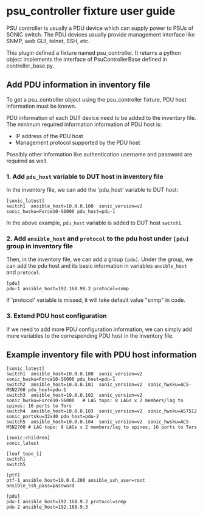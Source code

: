 # psu_controller fixture user guide

PSU controller is usually a PDU device which can supply power to PSUs of SONiC switch. The PDU devices usually provide management interface like SNMP, web GUI, telnet, SSH, etc.

This plugin defined a fixture named psu_controller. It returns a python object implements the interface of PsuControllerBase defined in controller_base.py.

## Add PDU information in inventory file

To get a psu_controller object using the psu_controller fixture, PDU host information must be known.

PDU information of each DUT device need to be added to the inventory file. The minimum required information information of PDU host is:
* IP address of the PDU host
* Management protocol supported by the PDU host

Possibly other information like authentication username and password are required as well.

### 1. Add `pdu_host` variable to DUT host in inventory file

In the inventory file, we can add the 'pdu_host' variable to DUT host:

```
[sonic_latest]
switch1  ansible_host=10.0.0.100  sonic_version=v2  sonic_hwsku=Force10-S6000 pdu_host=pdu-1
```

In the above example, `pdu_host` variable is added to DUT host `switch1`.

### 2. Add `ansible_host` and `protocol` to the pdu host under `[pdu]` group in inventory file

Then, in the inventory file, we can add a group `[pdu]`. Under the group, we can add the pdu host and its basic information in variables `ansible_host` and `protocol`.

```
[pdu]
pdu-1 ansible_host=192.168.99.2 protocol=snmp
```

If 'protocol' variable is missed, it will take default value "snmp" in code.

### 3. Extend PDU host configuration

If we need to add more PDU configuration information, we can simply add more variables to the corresponding PDU host in the inventory file.

## Example inventory file with PDU host information

```
[sonic_latest]
switch1  ansible_host=10.0.0.100  sonic_version=v2  sonic_hwsku=Force10-S6000 pdu_host=pdu-1
switch2  ansible_host=10.0.0.101  sonic_version=v2  sonic_hwsku=ACS-MSN2700 pdu_host=pdu-1
switch3  ansible_host=10.0.0.102  sonic_version=v2  sonic_hwsku=Force10-S6000   # LAG topo: 8 LAGs x 2 members/lag to spines; 16 ports to Tors
switch4  ansible_host=10.0.0.103  sonic_version=v2  sonic_hwsku=AS7512 sonic_portsku=32x40 pdu_host=pdu-2
switch5  ansible_host=10.0.0.104  sonic_version=v2  sonic_hwsku=ACS-MSN2700 # LAG topo: 8 LAGs x 2 members/lag to spines; 16 ports to Tors

[sonic:children]
sonic_latest

[leaf_topo_1]
switch1
switch5

[ptf]
ptf-1 ansible_host=10.0.0.200 ansible_ssh_user=root ansible_ssh_pass=password

[pdu]
pdu-1 ansible_host=192.168.9.2 protocol=snmp
pdu-2 ansible_host=192.168.9.3
```
